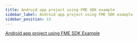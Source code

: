 ```yaml
---
title: Android app project using FME SDK example
sidebar_label: Android app project using FME SDK example
sidebar_position: 13
---
```


[Android app project using FME SDK Example](https://github.com/Split-Community/Split-SDKs-Examples/tree/main/android-sdk)